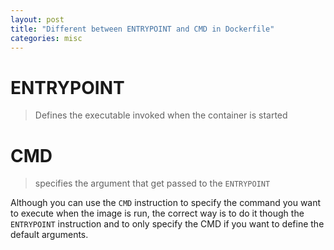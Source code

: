 ```yaml
---
layout: post
title: "Different between ENTRYPOINT and CMD in Dockerfile"
categories: misc
---
```


# ENTRYPOINT
> Defines the executable invoked when the container is started
>

# CMD
> specifies the argument that get passed to the `ENTRYPOINT`
>

Although you can use the `CMD` instruction to specify the command you want to execute when the image is run,
the correct way is to do it though the `ENTRYPOINT` instruction and to only specify the CMD if you want to define the default arguments.
